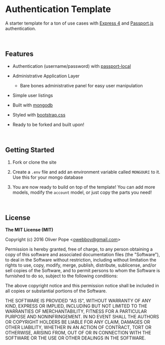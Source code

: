 Authentication Template
=======================

A starter template for a ton of use cases with [Express 4](<http://expressjs.com/en/4x/api.html>) and [Passport.js](<https://github.com/jaredhanson/passport>) authentication.

 

Features
--------

-   Authentication (username/password) with [passport-local](<https://github.com/jaredhanson/passport-local>)

-   Administrative Application Layer

    -   Bare bones administrative panel for easy user manipulation

-   Simple user listings

-   Built with [mongodb](<https://www.mongodb.org/>)

-   Styled with [bootstrap.css](<http://getbootstrap.com/>)

-   Ready to be forked and built upon!

 

Getting Started
---------------

1.  Fork or clone the site

2.  Create a `.env` file and add an environment variable called `MONGOURI` to it. Use this for your mongo database

3.  You are now ready to build on top of the template! You can add more models, modify the `account` model, or just copy the parts you need!

 

License
-------

**The MIT License (MIT)**

Copyright (c) 2016 Oliver Pope \<owebboy@gmail.com\>

Permission is hereby granted, free of charge, to any person obtaining a copy of this software and associated documentation files (the "Software"), to deal in the Software without restriction, including without limitation the rights to use, copy, modify, merge, publish, distribute, sublicense, and/or sell copies of the Software, and to permit persons to whom the Software is furnished to do so, subject to the following conditions:

The above copyright notice and this permission notice shall be included in all copies or substantial portions of the Software.

THE SOFTWARE IS PROVIDED "AS IS", WITHOUT WARRANTY OF ANY KIND, EXPRESS OR IMPLIED, INCLUDING BUT NOT LIMITED TO THE WARRANTIES OF MERCHANTABILITY, FITNESS FOR A PARTICULAR PURPOSE AND NONINFRINGEMENT. IN NO EVENT SHALL THE AUTHORS OR COPYRIGHT HOLDERS BE LIABLE FOR ANY CLAIM, DAMAGES OR OTHER LIABILITY, WHETHER IN AN ACTION OF CONTRACT, TORT OR OTHERWISE, ARISING FROM, OUT OF OR IN CONNECTION WITH THE SOFTWARE OR THE USE OR OTHER DEALINGS IN THE SOFTWARE.
